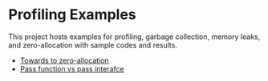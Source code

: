 # Profiling Examples

This project hosts examples for profiling, garbage collection, memory leaks, and zero-allocation with sample codes and results.


* [Towards to zero-allocation](./towardstozeroallocation/README.md)
* [Pass function vs pass interafce](./passfnvsinterface/README.md)
